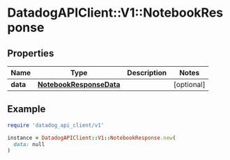 # DatadogAPIClient::V1::NotebookResponse

## Properties

| Name | Type | Description | Notes |
| ---- | ---- | ----------- | ----- |
| **data** | [**NotebookResponseData**](NotebookResponseData.md) |  | [optional] |

## Example

```ruby
require 'datadog_api_client/v1'

instance = DatadogAPIClient::V1::NotebookResponse.new(
  data: null
)
```

